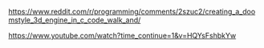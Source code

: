 https://www.reddit.com/r/programming/comments/2szuc2/creating_a_doomstyle_3d_engine_in_c_code_walk_and/

https://www.youtube.com/watch?time_continue=1&v=HQYsFshbkYw


